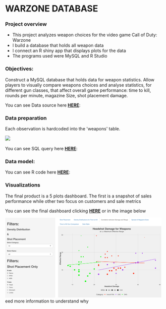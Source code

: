 # WARZONE DATABASE

### Project overview
* This project analyzes weapon choices for the video game Call of Duty: Warzone
* I build a database that holds all weapon data
* I connect an R shiny app that displays plots for the data
* The programs used were MySQL and R Studio

### Objectives:
Construct a MySQL database that holds data for weapon statistics. Allow players to visually compare weapons choices and analyse statistics, for different gun classes, that affect overall game performance: time to kill, rounds per minute, magazine Size, shot placement damage.


You can see Data source here **[HERE](https://www.downsights.com/call-of-duty-warzone-weapon-stats/#modern-warfare-2019)**:


### Data preparation
Each observation is hardcoded into the 'weapons' table.

[![](images/Data_entry.png)](SQL_Query/TristanApplebywarzone.sql)

You can see SQL query here **[HERE](https://github.com/programTristan/Warzone_Database/blob/95f5745c6a2156d51d821ebc7b78229de790ac70/SQL_Query/TristanApplebywarzone.sql)**:


### Data model:

You can see R code here **[HERE](https://github.com/programTristan/Warzone_Database/blob/95f5745c6a2156d51d821ebc7b78229de790ac70/R_Code/TristanAppleby_warzoneShiny.R)**:


### Visualizations 
The final product is a 5 plots dashboard. The first is a snapshot of sales performance while other two focus on customers and sale metrics

You can see the final dashboard clicking **[HERE](https://tristanappleby.shinyapps.io/Warzone_DB/)** or in the image below

[![Click for a better analysis](images/Warzone_ShinyApp.png)](https://tristanappleby.shinyapps.io/Warzone_DB/)
eed more information to understand why
